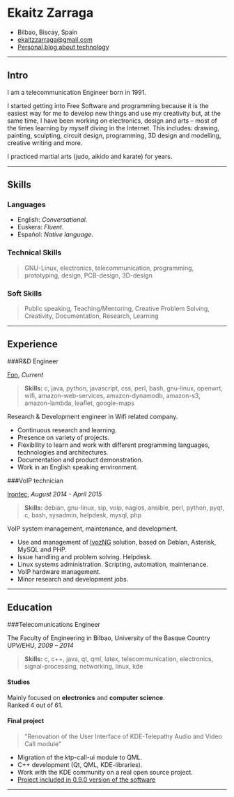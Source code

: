 
# Ekaitz Zarraga
- Bilbao, Biscay, Spain
- [ekaitzzarraga@gmail.com][e-mail]
- [Personal blog about technology][blogPersonal]

---

## Intro
I am a telecommunication Engineer born in 1991.

I started getting into Free Software and programming because it is the easiest
way for me to develop new things and use my creativity but, at the same time, I
have been working on electronics, design and arts – most of the times learning
by myself diving in the Internet. This includes: drawing, painting, sculpting,
circuit design, programming, 3D design and modelling, creative writing and
more.

I practiced martial arts (judo, aikido and karate) for years.


---

## Skills

### Languages
- English: *Conversational*.
- Euskera: *Fluent*.
- Español: *Native language*.


### Technical Skills
> GNU-Linux, electronics, telecommunication, programming, prototyping, design,
PCB-design, 3D-design

### Soft Skills
> Public speaking, Teaching/Mentoring, Creative Problem Solving, Creativity,
Documentation, Research, Learning

---

## Experience

###R&D Engineer

[Fon][fon], *Current*

> **Skills:** c, java, python, javascript, css, perl, bash, gnu-linux,
openwrt, wifi, amazon-web-services, amazon-dynamodb, amazon-s3, amazon-lambda,
leaflet, google-maps

Research & Development engineer in Wifi related company.

* Continuous research and learning.
* Presence on variety of projects.
* Flexibility to learn and work with different programming languages,
  technologies and architectures.
* Documentation and product demonstration.
* Work in an English speaking environment.



###VoIP technician

[Irontec][irontec], *August 2014 - April 2015*

> **Skills:** debian, gnu-linux, sip, voip, nagios, ansible, perl, python,
 pyqt, c, bash, sysadmin, helpdesk, mysql, php

VoIP system management, maintenance, and development.

* Use and management of [IvozNG](https://www.irontec.com/voz-ip/ivoz) solution,
  based on Debian, Asterisk, MySQL and PHP.
* Issue handling and problem solving. Helpdesk.
* Linux systems administration. Scripting, automation, maintenance.
* VoIP hardware management.
* Minor research and development jobs.

---

## Education

###Telecomunications Engineer

The Faculty of Engineering in Bilbao, University of the Basque Country UPV/EHU,
*2009 – 2014*

> **Skills:** c, c++, java, qt, qml, latex, telecommunication, electronics,
 signal-processing, networking, linux, kde

#### Studies

Mainly focused on **electronics** and **computer science**.  
Ranked 4 out of 61.

#### Final project

> "Renovation of the User Interface of KDE-Telepathy Audio and Video Call
 module"  

* Migration of the ktp-call-ui module to QML.
* C++ development (Qt, QML, KDE-libraries).
* Work with the KDE community on a real open source project.
* [Project included in 0.9.0 version of the software][davidBlog]


---

[blogPersonal]: http://pfctelepathy.wordpress.com
[davidBlog]: http://blog.davidedmundson.co.uk/blog/ktp_0.9
[e-mail]: mailto://ekaitzzarraga@gmail.com
[fon]: https://fon.com/
[irontec]: https://www.irontec.com/
